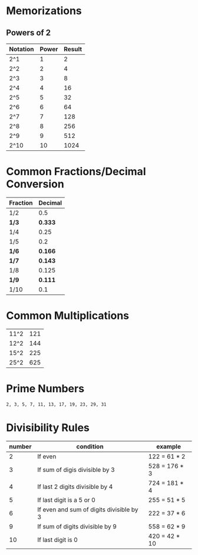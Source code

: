# Memorizations

## Powers of 2

| Notation | Power | Result |
| -------- | ----- | ------ |
| 2^1      | 1     | 2      |
| 2^2      | 2     | 4      |
| 2^3      | 3     | 8      |
| 2^4      | 4     | 16     |
| 2^5      | 5     | 32     |
| 2^6      | 6     | 64     |
| 2^7      | 7     | 128    |
| 2^8      | 8     | 256    |
| 2^9      | 9     | 512    |
| 2^10     | 10    | 1024   |

# Common Fractions/Decimal Conversion

| Fraction | Decimal   |
| -------- | --------- |
| 1/2      | 0.5       |
| **1/3**  | **0.333** |
| 1/4      | 0.25      |
| 1/5      | 0.2       |
| **1/6**  | **0.166** |
| **1/7**  | **0.143** |
| 1/8      | 0.125     |
| **1/9**  | **0.111** |
| 1/10     | 0.1       |

# Common Multiplications

|      |     |
| ---- | --- |
| 11^2 | 121 |
| 12^2 | 144 |
| 15^2 | 225 |
| 25^2 | 625 |

# Prime Numbers

```
2, 3, 5, 7, 11, 13, 17, 19, 23, 29, 31
```

# Divisibility Rules

| number | condition                                | example       |
| ------ | ---------------------------------------- | ------------- |
| 2      | If even                                  | 122 = 61 * 2  |
| 3      | If sum of digis divisible by 3           | 528 = 176 * 3 |
| 4      | If last 2 digits divisible by 4          | 724 = 181 * 4 |
| 5      | If last digit is a 5 or 0                | 255 = 51 * 5  |
| 6      | If even and sum of digits divisible by 3 | 222 = 37 * 6  |
| 9      | If sum of digits divisible by 9          | 558 = 62 * 9  |
| 10     | If last digit is 0                       | 420 = 42 * 10 |
